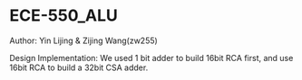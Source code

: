 # ECE-550_ALU

Author:
		Yin Lijing & Zijing Wang(zw255)

Design Implementation:
		We used 1 bit adder to build 16bit RCA first, and use 16bit RCA to build a 32bit CSA adder. 
